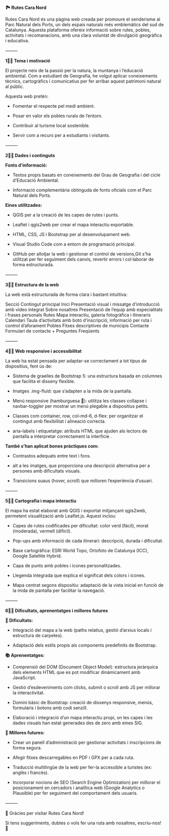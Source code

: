**🏞️ Rutes Cara Nord**

Rutes Cara Nord és una pàgina web creada per promoure el senderisme al Parc Natural dels Ports, un dels espais naturals més emblemàtics del sud de Catalunya. Aquesta plataforma ofereix informació sobre rutes, pobles, activitats i recomanacions, amb una clara voluntat de divulgació geogràfica i educativa.

⸻

**1⃣⃣ Tema i motivació**

El projecte neix de la passió per la natura, la muntanya i l’educació ambiental. Com a estudiant de Geografia, he volgut aplicar coneixements tècnics, cartogràfics i comunicatius per fer arribar aquest patrimoni natural al públic.

Aquesta web pretén:

- Fomentar el respecte pel medi ambient.

- Posar en valor els pobles rurals de l’entorn.

- Contribuir al turisme local sostenible.

- Servir com a recurs per a estudiants i visitants.

⸻

**2⃣⃣ Dades i continguts**

__Fonts d’informació:__
- Textos propis basats en coneixements del Grau de Geografia i del cicle d’Educació Ambiental.

- Informació complementària obtinguda de fonts oficials com el Parc Natural dels Ports.

__Eines utilitzades:__
- QGIS per a la creació de les capes de rutes i punts.

- Leaflet i qgis2web per crear el mapa interactiu exportable.

- HTML, CSS, JS i Bootstrap per al desenvolupament web.

- Visual Studio Code com a entorn de programació principal.

- GitHub per allotjar la web i gestionar el control de versions,Git s’ha utilitzat per fer seguiment dels canvis, revertir errors i col·laborar de forma estructurada.

⸻

**3⃣⃣ Estructura de la web**

La web està estructurada de forma clara i bastant intuïtiva:

Secció	Contingut principal
Inici	Presentació visual i missatge d’introducció amb vídeo integrat
Sobre nosaltres	Presentació de l’equip amb especialitats i frases personals
Rutes	Mapa interactiu, galeria fotogràfica i itineraris
Calendari	Taula d’activitats amb botó d’inscripció, informació per ruta i control d’aforament
Pobles	Fitxes descriptives de municipis 
Contacte	Formulari de contacte + Preguntes Freqüents 

⸻

**4⃣⃣ Web responsive i accessibilitat**

La web ha estat pensada per adaptar-se correctament a tot tipus de dispositius, fent ús de:

- Sistema de graelles de Bootstrap 5: una estructura basada en columnes que facilita el disseny flexible.

- Imatges .img-fluid: que s’adapten a la mida de la pantalla.

- Menú responsive (hamburguesa 🍔): utilitza les classes collapse i navbar-toggler per mostrar un menú plegable a dispositius petits.

- Classes com container, row, col-md-6, d-flex: per organitzar el contingut amb flexibilitat i alineació correcta.

- aria-labels i etiquetatge: atributs HTML que ajuden als lectors de pantalla a interpretar correctament la interfície .

__També s’han aplicat bones pràctiques com:__

- Contrastos adequats entre text i fons.

- alt a les imatges, que proporciona una descripció alternativa per a persones amb dificultats visuals.

- Transicions suaus (hover, scroll) que milloren l’experiència d’usuari.

⸻

**5⃣⃣ Cartografia i mapa interactiu**

El mapa ha estat elaborat amb QGIS i exportat mitjançant qgis2web, permetent visualització amb Leaflet.js. Aquest inclou:

- Capes de rutes codificades per dificultat: color verd (fàcil), morat (moderada), vermell (difícil).

- Pop-ups amb informació de cada itinerari: descripció, durada i dificultat.

- Base cartogràfica: ESRI World Topo, Ortofoto de Catalunya (ICC), Google Satellite Hybrid.

- Capa de punts amb pobles i icones personalitzades.

- Llegenda integrada que explica el significat dels colors i icones.

- Mapa centrat segons dispositiu: adaptació de la vista inicial en funció de la mida de pantalla per facilitar la navegació.

⸻

**6⃣⃣ Dificultats, aprenentatges i millores futures**

__🔧 Dificultats:__

- Integració del mapa a la web (paths relatius, gestió d’arxius locals i estructura de carpetes).

- Adaptació dels estils propis als components predefinits de Bootstrap.

__📚 Aprenentatges:__
- Comprensió del DOM (Document Object Model): estructura jeràrquica dels elements HTML que es pot modificar dinàmicament amb JavaScript.

- Gestió d’esdeveniments com clicks, submit o scroll amb JS per millorar la interactivitat.

- Domini bàsic de Bootstrap: creació de dissenys responsive, menús, formularis i botons amb codi senzill.

- Elaboració i integració d’un mapa interactiu propi, on les capes i les dades visuals han estat generades des de zero amb eines SIG.

__🚀 Millores futures:__
- Crear un panell d’administració per gestionar activitats i inscripcions de forma segura.

- Afegir fitxes descarregables en PDF i GPX per a cada ruta.

- Traducció multilingüe de la web per fer-la accessible a turistes (ex: anglès i francès).

- Incorporar nocions de SEO (Search Engine Optimization) per millorar el posicionament en cercadors i analítica web (Google Analytics o Plausible) per fer seguiment del comportament dels usuaris.

⸻

🙌 Gràcies per visitar Rutes Cara Nord!

Si tens suggeriments, dubtes o vols fer una ruta amb nosaltres, escriu-nos! 📩